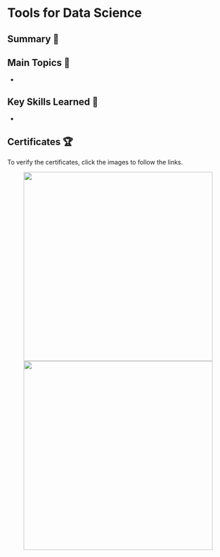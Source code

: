 # Tools for Data Science

## Summary 📄

## Main Topics 📑
- 

## Key Skills Learned 🔑
- 

## Certificates 🏆
To verify the certificates, click the images to follow the links.

<p align="middle">
  <a href="https://coursera.org/share/a4ce9522e74696dee5b275391c0166f5"><img src="https://user-images.githubusercontent.com/84391594/152701005-61dbe199-d6a7-4951-b2e3-ea27baa421ec.png" height="430"></a>
  <a href="https://www.credly.com/badges/00b77232-8f35-4614-9e08-bf167f9e4773/public_url"><img src="https://user-images.githubusercontent.com/84391594/152700934-cf123b23-733f-4ec4-997c-5a73c98b8438.png" height="430"></a>
</p>
